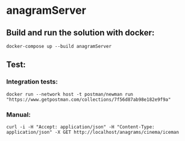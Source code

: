 # anagramServer

## Build and run the solution with docker:

```shell script
docker-compose up --build anagramServer
```

## Test:

### Integration tests:

```shell script
docker run --network host -t postman/newman run "https://www.getpostman.com/collections/7f56d87ab98e182e9f9a"
```

### Manual:

```shell script
curl -i -H "Accept: application/json" -H "Content-Type: application/json" -X GET http://localhost/anagrams/cinema/iceman
```
